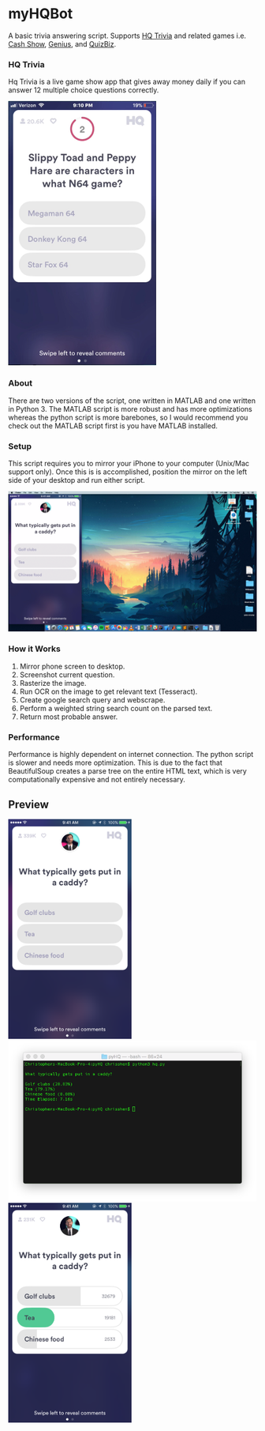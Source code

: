 # myHQBot
A basic trivia answering script. Supports [HQ Trivia](https://itunes.apple.com/us/app/hq-live-trivia-game-show/id1232278996?mt=8) and related games i.e. [Cash Show](https://itunes.apple.com/us/app/cash-show-win-real-cash/id1335097700?mt=8), [Genius](https://genius-quiz.com/), and [QuizBiz](https://twitter.com/quizbizlive?lang=en).

### HQ Trivia
Hq Trivia is a live game show app that gives away money daily if you can answer 12 multiple choice questions correctly.

<img src="tests/test1.png" width="300">

### About
There are two versions of the script, one written in MATLAB and one written in Python 3.  The MATLAB script is more robust and has more optimizations whereas the python script is more barebones, so I would recommend you check out the MATLAB script first is you have MATLAB installed.

### Setup
This script requires you to mirror your iPhone to your computer (Unix/Mac support only).  Once this is is accomplished, position the mirror on the left side of your desktop and run either script. 

![](desktop.png)

### How it Works
1. Mirror phone screen to desktop.
2. Screenshot current question.
3. Rasterize the image.
4. Run OCR on the image to get relevant text (Tesseract).
5. Create google search query and webscrape.
6. Perform a weighted string search count on the parsed text.
7. Return most probable answer.

### Performance
Performance is highly dependent on internet connection.  The python script is slower and needs more optimization.  This is due to the fact that BeautifulSoup creates a parse tree on the entire HTML text, which is very computationally expensive and not entirely necessary.  

## Preview
<img src="tests/test0.PNG" width="250"> <img src="commandline.png" width="600">
<img src="tests/test0ans.PNG" width="250">


